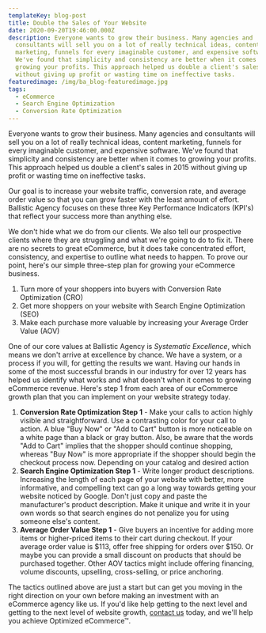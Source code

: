 ```yaml
---
templateKey: blog-post
title: Double the Sales of Your Website
date: 2020-09-20T19:46:00.000Z
description: Everyone wants to grow their business. Many agencies and
  consultants will sell you on a lot of really technical ideas, content
  marketing, funnels for every imaginable customer, and expensive software.
  We've found that simplicity and consistency are better when it comes to
  growing your profits. This approach helped us double a client's sales in 2015
  without giving up profit or wasting time on ineffective tasks.
featuredimage: /img/ba_blog-featuredimage.jpg
tags:
  - eCommerce
  - Search Engine Optimization
  - Conversion Rate Optimization
---
```

Everyone wants to grow their business. Many agencies and consultants will sell you on a lot of really technical ideas, content marketing, funnels for every imaginable customer, and expensive software. We've found that simplicity and consistency are better when it comes to growing your profits. This approach helped us double a client's sales in 2015 without giving up profit or wasting time on ineffective tasks.



Our goal is to increase your website traffic, conversion rate, and average order value so that you can grow faster with the least amount of effort. Ballistic Agency focuses on these three Key Performance Indicators (KPI's) that reflect your success more than anything else.



We don't hide what we do from our clients. We also tell our prospective clients where they are struggling and what we're going to do to fix it. There are no secrets to great eCommerce, but it does take concentrated effort, consistency, and expertise to outline what needs to happen. To prove our point, here's our simple three-step plan for growing your eCommerce business.

1. Turn more of your shoppers into buyers with Conversion Rate Optimization (CRO)
2. Get more shoppers on your website with Search Engine Optimization (SEO)
3. Make each purchase more valuable by increasing your Average Order Value (AOV)

One of our core values at Ballistic Agency is *Systematic Excellence*, which means we don't arrive at excellence by chance. We have a system, or a process if you will, for getting the results we want. Having our hands in some of the most successful brands in our industry for over 12 years has helped us identify what works and what doesn't when it comes to growing eCommerce revenue. Here's step 1 from each area of our eCommerce growth plan that you can implement on your website strategy today.

1. **Conversion Rate Optimization Step 1** - Make your calls to action highly visible and straightforward. Use a contrasting color for your call to action. A blue "Buy Now" or "Add to Cart" button is more noticeable on a white page than a black or gray button. Also, be aware that the words "Add to Cart" implies that the shopper should continue shopping, whereas "Buy Now" is more appropriate if the shopper should begin the checkout process now. Depending on your catalog and desired action
2. **Search Engine Optimization Step 1** - Write longer product descriptions. Increasing the length of each page of your website with better, more informative, and compelling text can go a long way towards getting your website noticed by Google. Don't just copy and paste the manufacturer's product description. Make it unique and write it in your own words so that search engines do not penalize you for using someone else's content.
3. **Average Order Value Step 1** - Give buyers an incentive for adding more items or higher-priced items to their cart during checkout. If your average order value is $113, offer free shipping for orders over $150. Or maybe you can provide a small discount on products that should be purchased together. Other AOV tactics might include offering financing, volume discounts, upselling, cross-selling, or price anchoring.

The tactics outlined above are just a start but can get you moving in the right direction on your own before making an investment with an eCommerce agency like us. If you'd like help getting to the next level and getting to the next level of website growth, [contact us](https://ballisticagency.com/contact/) today, and we'll help you achieve Optimized eCommerce™.